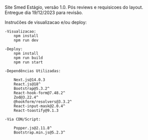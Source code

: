 Site Smed Estágio, versão 1.0. Pós reviews e requisicoes do layout.
Entregue dia 19/12/2023 para revisão.

Instrućões de visualizacao e/ou deploy:

    -Visualizacao:
        npm install
        npm run dev

    -Deploy:
        npm install
        npm run build
        npm run start

    -Dependências Utilizadas:

        Next.js@14.0.3
        React.js@18^
        Bootstrap@5.3.2^
        React-hook-form@7.48.2^
        Zod@3.22.4^
        @hookform/resolvers@3.3.2^
        React-input-mask@2.0.4^
        React-toastify@9.1.3

    -Via CDN/Script:

        Popper.js@2.11.8^
        Bootstrap.min.js@5.2.3^
    

